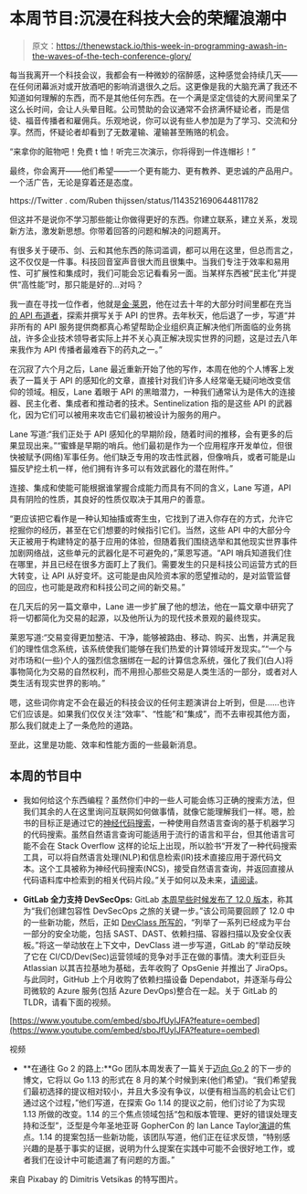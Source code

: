 # 本周节目:沉浸在科技大会的荣耀浪潮中

> 原文：<https://thenewstack.io/this-week-in-programming-awash-in-the-waves-of-the-tech-conference-glory/>

每当我离开一个科技会议，我都会有一种微妙的宿醉感，这种感觉会持续几天——在任何闭幕派对或开放酒吧的影响消退很久之后。这更像是我的大脑充满了我还不知道如何理解的东西，而不是其他任何东西。在一个满是坚定信徒的大房间里呆了这么长时间，会让人头晕目眩。公司赞助的会议通常不会挤满怀疑论者，而是信徒、福音传播者和雇佣兵。乐观地说，你可以说有些人参加是为了学习、交流和分享。然而，怀疑论者却看到了无数灌输、灌输甚至贿赂的机会。

“来拿你的赃物吧！免费 t 恤！听完三次演示，你将得到一件连帽衫！”

最终，你会离开——他们希望——一个更有能力、更有教养、更忠诚的产品用户。一个活广告，无论是穿着还是态度。

https://Twitter . com/Ruben thijssen/status/1143521690644811782

但这并不是说你不学习那些能让你做得更好的东西。你建立联系，建立关系，发现新方法，激发新思想。你带着回答的问题和解决的问题离开。

有很多关于硬币、剑、云和其他东西的陈词滥调，都可以用在这里，但总而言之，这不仅仅是一件事。科技回音室声音很大而且很集中。当我们专注于效率和易用性、可扩展性和集成时，我们可能会忘记看看另一面。当某样东西被“民主化”并提供“高性能”时，那只能是好的…对吗？

我一直在寻找一位作者，他就是[金·莱恩](http://kinlane.com/)，他在过去十年的大部分时间里都在充当[的 API 布道者](https://apievangelist.com/)，探索并撰写关于 API 的世界。去年秋天，他后退了一步，写道“并非所有的 API 服务提供商都真心希望帮助企业组织真正解决他们所面临的业务挑战，许多企业技术领导者实际上并不关心真正解决现实世界的问题，这是过去八年来我作为 API 传播者最难吞下的药丸之一。”

在沉寂了六个月之后，Lane 最近重新开始了他的写作，本周在他的个人博客上发表了一篇关于 API 的感知化的文章，直接针对我们许多人经常毫无疑问地改变信仰的领域。相反，Lane 着眼于 API 的黑暗潜力，一种我们通常认为是伟大的连接器、民主化者、集成者和推动者的技术。Sentinelization 指的是这些 API 的武器化，因为它们可以被用来攻击它们最初被设计为服务的用户。

Lane 写道:“我们正处于 API 感知化的早期阶段，随着时间的推移，会有更多的后果显现出来。”“蜜蜂是早期的哨兵。他们最初是作为一个应用程序开发单位，但很快被赋予(网络)军事任务。他们缺乏专用的攻击性武器，但像哨兵，或者可能是山猫反铲挖土机一样，他们拥有许多可以有效武器化的潜在附件。”

连接、集成和使能可能根据谁掌握合成能力而具有不同的含义，Lane 写道，API 具有阴险的性质，其良好的性质仅取决于其用户的善意。

“更应该把它看作是一种认知抽搐或寄生虫，它找到了进入你存在的方式，允许它挖掘你的经历，甚至在它们想要的时候指引它们。当然，这些 API 中的大部分今天正被用于构建特定的基于应用的体验，但随着我们围绕选举和其他现实世界事件加剧网络战，这些单元的武器化是不可避免的，”莱恩写道。“API 哨兵知道我们住在哪里，并且已经在很多方面盯上了我们。需要发生的只是科技公司运营方式的巨大转变，让 API 从好变坏。这可能是由风险资本家的愿望推动的，是对监管监督的回应，也可能是政府和科技公司之间的新交易。”

在几天后的另一篇文章中，Lane 进一步扩展了他的想法，他在一篇文章中研究了将一切都简化为交易的起源，以及他所认为的现代技术景观的最终现实。

莱恩写道:“交易变得更加整洁、干净，能够被路由、移动、购买、出售，并满足我们的理性信念系统，该系统使我们能够在我们热爱的计算领域开发现实。”“一个与对市场和(一些)个人的强烈信念捆绑在一起的计算信念系统，强化了我们(白人)将事物简化为交易的自然权利，而不用担心那些交易是人类生活的一部分，或者对人类生活有现实世界的影响。”

嗯，这些词你肯定不会在最近的科技会议的任何主题演讲台上听到，但是……也许它们应该是。如果我们仅仅关注“效率”、“性能”和“集成”，而不去审视其他方面，那么我们就走上了一条危险的道路。

至此，这里是功能、效率和性能方面的一些最新消息。

## 本周的节目中

*   我如何给这个东西编程？虽然你们中的一些人可能会练习正确的搜索方法，但我们其余的人在这里询问互联网如何做事情，就像它能理解我们一样。嗯，脸书的目标正是通过它的[神经代码搜索](https://ai.facebook.com/blog/neural-code-search-ml-based-code-search-using-natural-language-queries/)，一种使用自然语言查询的基于机器学习的代码搜索。虽然自然语言查询可能适用于流行的语言和平台，但其他语言可能不会在 Stack Overflow 这样的论坛上出现，所以脸书“开发了一种代码搜索工具，可以将自然语言处理(NLP)和信息检索(IR)技术直接应用于源代码文本。这个工具被称为神经代码搜索(NCS)，接受自然语言查询，并返回直接从代码语料库中检索到的相关代码片段。”关于如何以及未来，[请阅读](https://ai.facebook.com/blog/neural-code-search-ml-based-code-search-using-natural-language-queries/)。

*   **GitLab 全力支持 DevSecOps:** GitLab [本周早些时候发布了 12.0 版本](https://about.gitlab.com/2019/06/22/gitlab-12-0-released/)，称其为“我们创建包容性 DevSecOps 之旅的关键一步。”该公司简要回顾了 12.0 中的一些新功能，然后，正如 [DevClass 所写的](https://devclass.com/2019/06/21/gitlab-trumpets-12-0-says-its-a-devsecops-platform-now/)，“列举了一系列已经成为平台一部分的安全功能，包括 SAST、DAST、依赖扫描、容器扫描以及安全仪表板。”将这一举动放在上下文中，DevClass 进一步写道，GitLab 的“举动反映了它在 CI/CD/Dev(Sec)运营领域的竞争对手正在做的事情。澳大利亚巨头 Atlassian 以其吉拉基地为基础，去年收购了 OpsGenie 并推出了 JiraOps。与此同时，GitHub 上个月收购了依赖扫描设备 Dependabot，并逐渐与母公司微软的 Azure 服务(包括 Azure DevOps)整合在一起。关于 GitLab 的 TLDR，请看下面的视频。

[https://www.youtube.com/embed/sboJfUylJFA?feature=oembed](https://www.youtube.com/embed/sboJfUylJFA?feature=oembed)

视频

*   **在通往 Go 2 的路上:**Go 团队本周发表了一篇关于[迈向 Go 2](https://blog.golang.org/go2-next-steps) 的下一步的博文，它将以 Go 1.13 的形式在 8 月的某个时候到来(他们希望)。“我们希望我们最初选择的提议相对较小，并且大多没有争议，以便有相当高的机会让它们通过这个过程，”他们写道，在探索 Go 1.14 的提议之前，他们讨论了为实现 1.13 所做的改变。1.14 的三个焦点领域包括“包和版本管理、更好的错误处理支持和泛型”，泛型是今年圣地亚哥 GopherCon 的 Ian Lance Taylor[演讲](https://ai.google/research/people/author37504)的焦点。1.14 的提案包括一些新功能，该团队写道，他们正在征求反馈，“特别感兴趣的是基于事实的证据，说明为什么提案在实践中可能不会很好地工作，或者我们在设计中可能遗漏了有问题的方面。”

来自 Pixabay 的 Dimitris Vetsikas 的特写图片。

<svg xmlns:xlink="http://www.w3.org/1999/xlink" viewBox="0 0 68 31" version="1.1"><title>Group</title> <desc>Created with Sketch.</desc></svg>